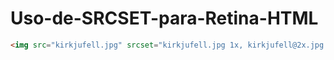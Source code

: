 # Uso-de-SRCSET-para-Retina-HTML

```html
<img src="kirkjufell.jpg" srcset="kirkjufell.jpg 1x, kirkjufell@2x.jpg 2x" alt="Photograph of a blurred waterfall in Iceland with a conical mountain behind it">
```
